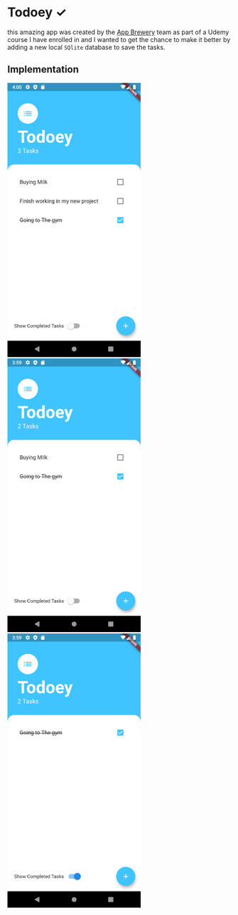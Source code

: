 # Todoey ✓


this amazing app was created by the [App Brewery](https://www.appbrewery.co/) team as part of a Udemy course I have enrolled in and I wanted to get the chance to make it better by adding a new local `SQlite` database to save the tasks.

## Implementation

<img src="screenshots/screenshot_1.png" width="300"> <img src="screenshots/screenshot_2.png" width="300"> <img src="screenshots/screenshot_3.png" width="300">